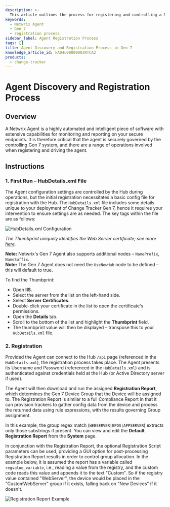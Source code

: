 ```yaml
---
description: >-
  This article outlines the process for registering and controlling a Netwrix Agent within the Gen 7 system, detailing the necessary configuration and registration steps.
keywords:
  - Netwrix Agent
  - Gen 7
  - registration process
sidebar_label: Agent Registration Process
tags: []
title: Agent Discovery and Registration Process in Gen 7
knowledge_article_id: kA04u0000000JRTCA2
products:
  - change-tracker
---
```


# Agent Discovery and Registration Process

## Overview

A Netwrix Agent is a highly automated and intelligent piece of software with extensive capabilities for monitoring and reporting on your secure endpoints. It is therefore critical that the agent is securely governed by the controlling Gen 7 system, and there are a range of operations involved when registering and driving the agent.

## Instructions

### 1. First Run – HubDetails.xml File

The Agent configuration settings are controlled by the Hub during operations, but the initial registration necessitates a basic config file for registration with the Hub. The `HubDetails.xml` file includes some details unique to your deployment of Change Tracker Gen 7, hence it requires your intervention to ensure settings are as needed. The key tags within the file are as follows:

![HubDetails.xml Configuration](https://nwxcorp--c.na147.content.force.com/sfc/dist/version/download/?oid=00D7000000091pB&ids=0684u00000LdJzi&d=%2Fa%2F4u000000LzVQ%2F1PKnf_fFu1CRZ0V.AxL05UTfG3gqsOf55LvTJNgCYug&asPdf=false)

*The Thumbprint uniquely identifies the Web Server certificate; see more [here](https://msdn.microsoft.com/en-us/library/ms734695(v=vs.110).aspx).*

**Note:** Netwrix's Gen 7 Agent also supports additional nodes – `NamePrefix`, `NameSuffix`.  
**Note:** The Gen 7 Agent does not need the `UseNewHub` node to be defined – this will default to true.

To find the Thumbprint:

- Open **IIS**.
- Select the server from the list on the left-hand side.
- Select **Server Certificates**.
- Double-click your certificate in the list to open the certificate's permissions.
- Open the **Details** tab.
- Scroll to the bottom of the list and highlight the **Thumbprint** field.
- The thumbprint value will then be displayed – transpose this to your `HubDetails.xml` file.

### 2. Registration

Provided the Agent can connect to the Hub `/api` page (referenced in the `HubDetails.xml`), the registration process takes place. The Agent presents its Username and Password (referenced in the `HubDetails.xml`) and is authenticated against credentials held at the Hub (or Active Directory server if used).

The Agent will then download and run the assigned **Registration Report**, which determines the Gen 7 Device Group that the Device will be assigned to. The Registration Report is similar to a full Compliance Report in that it can provision trackers to gather config data from the device and process the returned data using rule expressions, with the results governing Group assignment.

In this example, the group regex match (`WEBSERVER|EPOS|APPSERVER`) extracts only those substrings if present. You can view and edit the **Default Registration Report** from the **System** page. 

In conjunction with the Registration Report, the optional Registration Script parameters can be used, providing a GUI option for post-processing Registration Report results in order to control group allocation. In the example below, it is assumed the report has a variable called `regvalue_variable`, i.e., reading a value from the registry, and the custom code reads this value and appends it to the text "Custom". So if the registry value contained "WebServer", the device would be placed in the "CustomWebServer" group if it exists, falling back on "New Devices" if it doesn't.

![Registration Report Example](https://nwxcorp--c.na147.content.force.com/sfc/dist/version/download/?oid=00D7000000091pB&ids=0684u00000LdJyM&d=%2Fa%2F4u000000LzX1%2FxZbswZLNS2ad332aBBUowLmqzcJQkoNxoZZeB0xOjgU&asPdf=false)